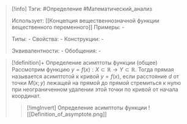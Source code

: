 > [!info]
> Тэги: #Определение #Математический_анализ   
> 
> Использует: [[Концепция вещественнозначной функции вещественного переменного]]
> Примеры: *-*
> 
> Типы: *-*
> Свойства: *-*
> Конструкции: *-*
> 
> Эквивалентности: *-*
> Обобщения: *-*

> [!definition]+ Определение асимптоты функции (общее)
> Рассмотрим функцию $y = f(x):X \subset \mathbb{R}\rightarrow Y \subset \mathbb{R}$. Тогда прямая называется асимптотой к кривой $y = f(x)$, если расстояние $d$ от точки $M(x;y)$ лежащей на прямой до прямой стремиться к нулю при неограниченном удалении этой точки по кривой от начала координат. 
>> [!imgInvert] Определение асимптоты функции
>> ![[Definition_of_asymptote.png]]